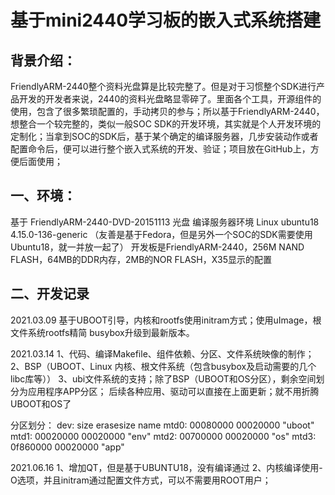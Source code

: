 # 基于mini2440学习板的嵌入式系统搭建
## 背景介绍：  
  FriendlyARM-2440整个资料光盘算是比较完整了。但是对于习惯整个SDK进行产品开发的开发者来说，2440的资料光盘略显零碎了。里面各个工具，开源组件的使用，包含了很多繁琐配置的，手动拷贝的参与；所以基于FriendlyARM-2440，想整合一个较完整的，类似一般SOC SDK的开发环境，其实就是个人开发环境的定制化；当拿到SOC的SDK后，基于某个确定的编译服务器，几步安装动作或者配置命令后，便可以进行整个嵌入式系统的开发、验证；项目放在GitHub上，方便后面使用；

## 一、环境：  
基于 FriendlyARM-2440-DVD-20151113 光盘
编译服务器环境 Linux ubuntu18 4.15.0-136-generic （友善是基于Fedora，但是另外一个SOC的SDK需要使用Ubuntu18，就一并放一起了）
开发板是FriendlyARM-2440，256M NAND FLASH，64MB的DDR内存，2MB的NOR FLASH，X35显示的配置
## 二、开发记录  
2021.03.09
基于UBOOT引导，内核和rootfs使用initram方式；使用uImage，根文件系统rootfs精简
busybox升级到最新版本。

2021.03.14
1、代码、编译Makefile、组件依赖、分区、文件系统映像的制作；
2、BSP（UBOOT、Linux 内核、根文件系统（包含busybox及启动需要的几个libc库等））
3、ubi文件系统的支持；除了BSP（UBOOT和OS分区），剩余空间划分为应用程序APP分区；
   后续各种应用、驱动可以直接在上面更新；就不用折腾UBOOT和OS了
   
分区划分：
dev:    size   erasesize  name
mtd0: 00080000 00020000 "uboot"
mtd1: 00020000 00020000 "env"
mtd2: 00700000 00020000 "os"
mtd3: 0f860000 00020000 "app"

2021.06.16
1、增加QT，但是基于UBUNTU18，没有编译通过
2、内核编译使用-O选项，并且initram通过配置文件方式，可以不需要用ROOT用户；
